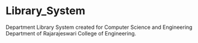 # Library_System
Department Library System created for Computer Science and Engineering Department of Rajarajeswari College of Engineering.
